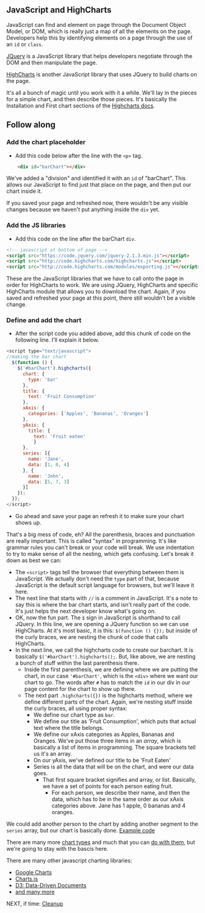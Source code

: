 ## JavaScript and HighCharts

JavaScript can find and element on page through the Document Object Model, or DOM, which is really just a map of all the elements on the page. Developers help this by identifying elements on a page through the use of an `id` or `class`.

[JQuery](https://jquery.com/) is a JavaScript library that helps developers negotiate through the DOM and then manipulate the page.

[HighCharts](http://www.highcharts.com/products/highcharts) is another JavaScript library that uses JQuery to build charts on the page.

It's all a bunch of magic until you work with it a while. We'll lay in the pieces for a simple chart, and then describe those pieces. It's basically the Installation and First chart sections of the [Highcharts docs](http://www.highcharts.com/docs).

## Follow along

### Add the chart placeholder

* Add this code below after the line with the `<p>` tag.

```html
    <div id="barChart"></div>
```

We've added a "division" and identified it with an `id` of "barChart". This allows our JavaScript to find just that place on the page, and then put our chart inside it.

If you saved your page and refreshed now, there wouldn't be any visible changes because we haven't put anything inside the `div` yet.

### Add the JS libraries

* Add this code on the line after the barChart `div`.

```html
<!-- javascript at bottom of page -->
<script src="https://code.jquery.com/jquery-2.1.3.min.js"></script>
<script src="http://code.highcharts.com/highcharts.js"></script>
<script src="http://code.highcharts.com/modules/exporting.js"></script>
```

These are the JavaScript libraries that we have to call onto the page in order for HighCharts to work. We are using JQuery, HighCharts and specific HighCharts module that allows you to download the chart. Again, if you saved and refreshed your page at this point, there still wouldn't be a visible change.

### Define and add the chart

* After the script code you added above, add this chunk of code on the following line. I'll explain it below.

```javascript
<script type="text/javascript">
//making the bar chart
  $(function () { 
    $('#barChart').highcharts({
      chart: {
        type: 'bar'
      },
      title: {
        text: 'Fruit Consumption'
      },
      xAxis: {
        categories: ['Apples', 'Bananas', 'Oranges']
      },
      yAxis: {
        title: {
          text: 'Fruit eaten'
          }
      },
      series: [{
        name: 'Jane',
        data: [1, 0, 4]
      }, {
        name: 'John',
        data: [5, 7, 3]
      }]
    });
  });
</script>

```

* Go ahead and save your page an refresh it to make sure your chart shows up.

That's a big mess of code, eh? All the parenthesis, braces and punctuation are really important. This is called "syntax" in programming. It's like grammar rules you can't break or your code will break. We use indentation to try to make sense of all the nesting, which gets confusing. Let's break it down as best we can:

* The `<script>` tags tell the browser that everything between them is JavaScript. We actually don't need the `type` part of that, because JavaScript is the default script language for browsers, but we'll leave it here.
* The next line that starts with `//` is a comment in JavaScript. It's a note to say this is where the bar chart starts, and isn't really part of the code. It's just helps the next developer know what's going on.
* OK, now the fun part. The `$` sign in JavaScript is shorthand to call JQuery. In this line, we are opening a JQuery function so we can use HighCharts. At it's most basic, it is this: `$(function () {});` but inside of the curly braces, we are nesting the chunk of code that calls HighCharts.
* In the next line, we call the highcharts code to create our barchart. It is basically `$('#barChart').highcharts();`. But, like above, we are nesting a bunch of stuff within the last parenthesis there.
  * Inside the first parenthesis, we are defining where we are putting the chart, in our case `'#barChart'`, which is the `<div>` where we want our chart to go. The words after `#` has to match the `id` in our div in our page content for the chart to show up there.
  * The next part `.highcharts({})` is the highcharts method, where we define different parts of the chart. Again, we're nesting stuff inside the curly braces, all using proper syntax:
    * We define our chart type as `bar`.
    * We define our title as 'Fruit Consumption', which puts that actual text where the title belongs.
    * We define our xAxis categories as Apples, Bananas and Oranges. We've put those three items in an *array*, which is basically a list of items in programming. The square brackets tell us it's an array.
    * On our yAxis, we've defined our title to be 'Fruit Eaten'
    * Series is all the data that will be on the chart, and were our data goes.
      * That first square bracket signifies and array, or list. Basically, we have a set of points for each person eating fruit.
        * For each person, we describe their name, and then the data, which has to be in the same order as our xAxis categories above. Jane has 1 apple, 0 bananas and 4 oranges.

We could add another person to the chart by adding another segment to the `series` array, but our chart is basically done. [Example code](03_mychart.html)

There are many more [chart types](http://www.highcharts.com/demo/) and much that you can [do with them](http://www.highcharts.com/docs), but we're going to stay with the bascis here.

There are many other javascript charting libraries:

* [Google Charts](https://developers.google.com/chart/)
* [Charts.js](http://www.chartjs.org/)
* [D3: Data-Driven Documents](http://d3js.org/)
* [and many more](http://www.sitepoint.com/15-best-javascript-charting-libraries/)

NEXT, if time: [Cleanup](04_cleanup.md)


